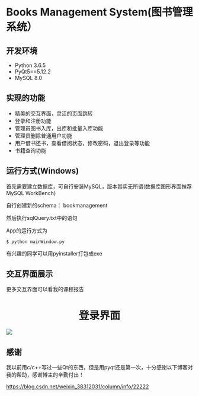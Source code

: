 # Books Management System(图书管理系统）

## 开发环境

- Python 3.6.5
- PyQt5==5.12.2
- MySQL 8.0

## 实现的功能

- 精美的交互界面，灵活的页面跳转
- 登录和注册功能
- 管理员图书入库，出库和批量入库功能
- 管理员删除普通用户功能
- 用户借书还书，查看借阅状态，修改密码，退出登录等功能
- 书籍查询功能

## 运行方式(Windows)

首先需要建立数据库，可自行安装MySQL，版本其实无所谓(数据库图形界面推荐MySQL WorkBench) 

自行创建新的schema： bookmanagement 

然后执行sqlQuery.txt中的语句 

App的运行方式为 
```
$ python mainWindow.py 
```

有兴趣的同学可以用pyinstaller打包成exe 

## 交互界面展示

更多交互界面可以看我的课程报告
<p align="center"><h1 align="center">登录界面</h1><img src="https://s2.ax1x.com/2019/06/17/VHuamF.png"></p>

## 感谢

我以前用c/c++写过一些Qt的东西，但是用pyqt还是第一次，十分感谢以下博客对我的帮助，感谢博主的辛勤付出！ 

 https://blog.csdn.net/weixin_38312031/column/info/22222 
